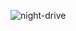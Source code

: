 ![night-drive](https://github.com/JMBoulos12/threejs/assets/65892342/77df2321-14d6-40b2-9a75-5ab889a07642)
